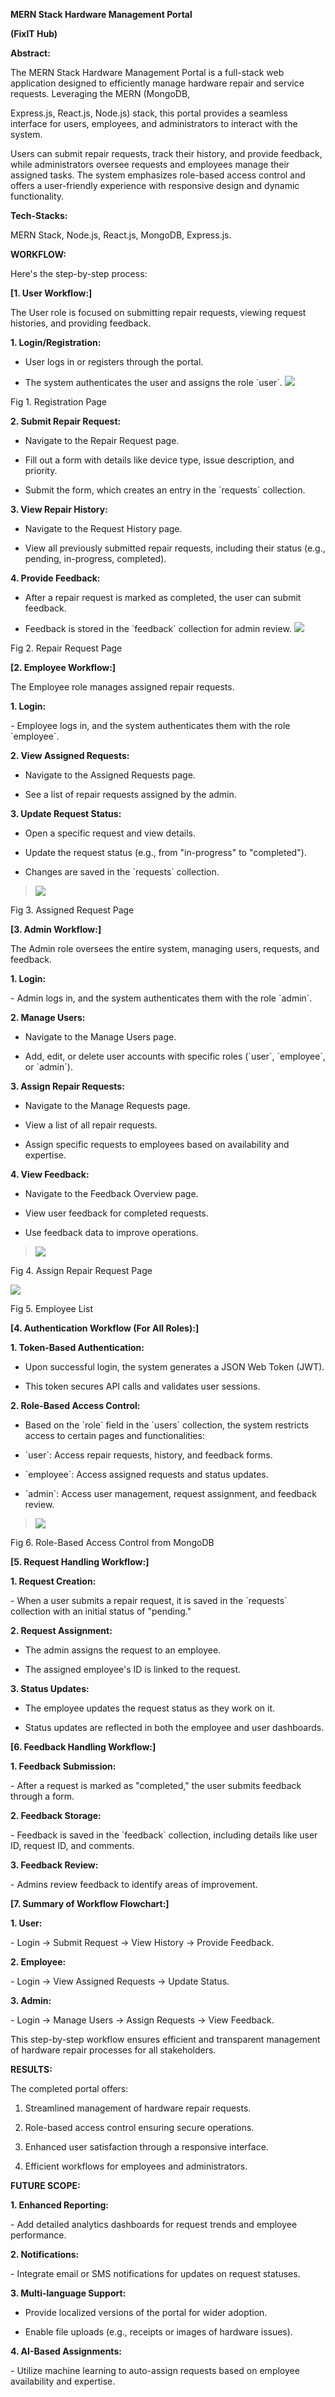**MERN Stack Hardware Management Portal**

**(FixIT Hub)**

**Abstract:**

The MERN Stack Hardware Management Portal is a full-stack web
application designed to efficiently manage hardware repair and service
requests. Leveraging the MERN (MongoDB,

Express.js, React.js, Node.js) stack, this portal provides a seamless
interface for users, employees, and administrators to interact with the
system.

Users can submit repair requests, track their history, and provide
feedback, while administrators oversee requests and employees manage
their assigned tasks. The system emphasizes role-based access control
and offers a user-friendly experience with responsive design and dynamic
functionality.

**Tech-Stacks:**

MERN Stack, Node.js, React.js, MongoDB, Express.js.

**WORKFLOW:**

Here\'s the step-by-step process:

**[1. User Workflow:]**

The User role is focused on submitting repair requests, viewing request
histories, and providing feedback.

**1. Login/Registration:**

-   User logs in or registers through the portal.

-   The system authenticates the user and assigns the role \`user\`.
    ![](image1.png)

Fig 1. Registration Page

**2. Submit Repair Request:**

-   Navigate to the Repair Request page.

-   Fill out a form with details like device type, issue description,
    and priority.

-   Submit the form, which creates an entry in the \`requests\`
    collection.

**3. View Repair History:**

-   Navigate to the Request History page.

-   View all previously submitted repair requests, including their
    status (e.g., pending, in-progress, completed).

**4. Provide Feedback:**

-   After a repair request is marked as completed, the user can submit
    feedback.

-   Feedback is stored in the \`feedback\` collection for admin review.
    ![](image2.png)

Fig 2. Repair Request Page

**[2. Employee Workflow:]**

The Employee role manages assigned repair requests.

**1. Login:**

\- Employee logs in, and the system authenticates them with the role
\`employee\`.

**2. View Assigned Requests:**

-   Navigate to the Assigned Requests page.

-   See a list of repair requests assigned by the admin.

**3. Update Request Status:**

-   Open a specific request and view details.

-   Update the request status (e.g., from \"in-progress\" to
    \"completed\").

-   Changes are saved in the \`requests\` collection.

> ![](image3.png)

Fig 3. Assigned Request Page

**[3. Admin Workflow:]**

The Admin role oversees the entire system, managing users, requests, and
feedback.

**1. Login:**

\- Admin logs in, and the system authenticates them with the role
\`admin\`.

**2. Manage Users:**

-   Navigate to the Manage Users page.

-   Add, edit, or delete user accounts with specific roles (\`user\`,
    \`employee\`, or \`admin\`).

**3. Assign Repair Requests:**

-   Navigate to the Manage Requests page.

-   View a list of all repair requests.

-   Assign specific requests to employees based on availability and
    expertise.

**4. View Feedback:**

-   Navigate to the Feedback Overview page.

-   View user feedback for completed requests.

-   Use feedback data to improve operations.

> ![](image4.png)

Fig 4. Assign Repair Request Page

![](image5.png)

Fig 5. Employee List

**[4. Authentication Workflow (For All Roles):]**

**1. Token-Based Authentication:**

-   Upon successful login, the system generates a JSON Web Token (JWT).

-   This token secures API calls and validates user sessions.

**2. Role-Based Access Control:**

-   Based on the \`role\` field in the \`users\` collection, the system
    restricts access to certain pages and functionalities:

-   \`user\`: Access repair requests, history, and feedback forms.

-   \`employee\`: Access assigned requests and status updates.

-   \`admin\`: Access user management, request assignment, and feedback
    review.

> ![](image6.png)

Fig 6. Role-Based Access Control from MongoDB

**[5. Request Handling Workflow:]**

**1. Request Creation:**

\- When a user submits a repair request, it is saved in the \`requests\`
collection with an initial status of \"pending.\"

**2. Request Assignment:**

-   The admin assigns the request to an employee.

-   The assigned employee\'s ID is linked to the request.

**3. Status Updates:**

-   The employee updates the request status as they work on it.

-   Status updates are reflected in both the employee and user
    dashboards.

**[6. Feedback Handling Workflow:]**

**1. Feedback Submission:**

\- After a request is marked as \"completed,\" the user submits feedback
through a form.

**2. Feedback Storage:**

\- Feedback is saved in the \`feedback\` collection, including details
like user ID, request ID, and comments.

**3. Feedback Review:**

\- Admins review feedback to identify areas of improvement.

**[7. Summary of Workflow Flowchart:]**

**1. User:**

\- Login → Submit Request → View History → Provide Feedback.

**2. Employee:**

\- Login → View Assigned Requests → Update Status.

**3. Admin:**

\- Login → Manage Users → Assign Requests → View Feedback.

This step-by-step workflow ensures efficient and transparent management
of hardware repair processes for all stakeholders.

**RESULTS:**

The completed portal offers:

1.  Streamlined management of hardware repair requests.

2.  Role-based access control ensuring secure operations.

3.  Enhanced user satisfaction through a responsive interface.

4.  Efficient workflows for employees and administrators.

**FUTURE SCOPE:**

**1. Enhanced Reporting:**

\- Add detailed analytics dashboards for request trends and employee
performance.

**2. Notifications:**

\- Integrate email or SMS notifications for updates on request statuses.

**3. Multi-language Support:**

-   Provide localized versions of the portal for wider adoption.

-   Enable file uploads (e.g., receipts or images of hardware issues).

**4. AI-Based Assignments:**

\- Utilize machine learning to auto-assign requests based on employee
availability and expertise.
